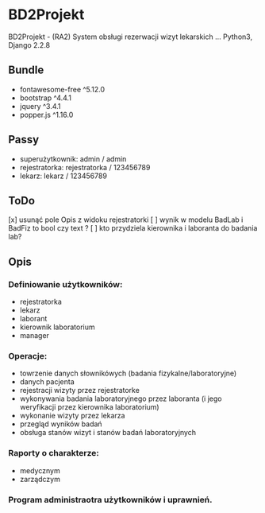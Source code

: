 # BD2Projekt
BD2Projekt - (RA2) System obsługi rezerwacji wizyt lekarskich
...
Python3, Django 2.2.8

## Bundle
- fontawesome-free ^5.12.0
- bootstrap ^4.4.1
- jquery ^3.4.1
- popper.js ^1.16.0

## Passy
- superużytkownik: admin / admin
- rejestratorka: rejestratorka / 123456789
- lekarz: lekarz / 123456789

## ToDo
[x] usunąć pole Opis z widoku rejestratorki
[ ] wynik w modelu BadLab i BadFiz to bool czy text ?
[ ] kto przydziela kierownika i laboranta do badania lab?

## Opis

### Definiowanie użytkowników:
- rejestratorka
- lekarz
- laborant
- kierownik laboratorium
- manager

### Operacje:
- towrzenie danych słownikówych (badania fizykalne/laboratoryjne)
- danych pacjenta
- rejestracji wizyty przez rejestratorke
- wykonywania badania laboratoryjnego przez laboranta (i jego weryfikacji przez kierownika laboratorium)
- wykonanie wizyty przez lekarza
- przegląd wyników badań
- obsługa stanów wizyt i stanów badań laboratoryjnych

### Raporty o charakterze:
- medycznym
- zarządczym

### Program administraotra użytkowników i uprawnień.
